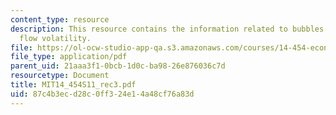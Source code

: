 ```yaml
---
content_type: resource
description: This resource contains the information related to bubbles and capital
  flow volatility.
file: https://ol-ocw-studio-app-qa.s3.amazonaws.com/courses/14-454-economic-crises-spring-2011/87c4b3ecd28c0ff324e14a48cf76a83d_MIT14_454S11_rec3.pdf
file_type: application/pdf
parent_uid: 21aaa3f1-0bcb-1d0c-ba98-26e876036c7d
resourcetype: Document
title: MIT14_454S11_rec3.pdf
uid: 87c4b3ec-d28c-0ff3-24e1-4a48cf76a83d
---
```

